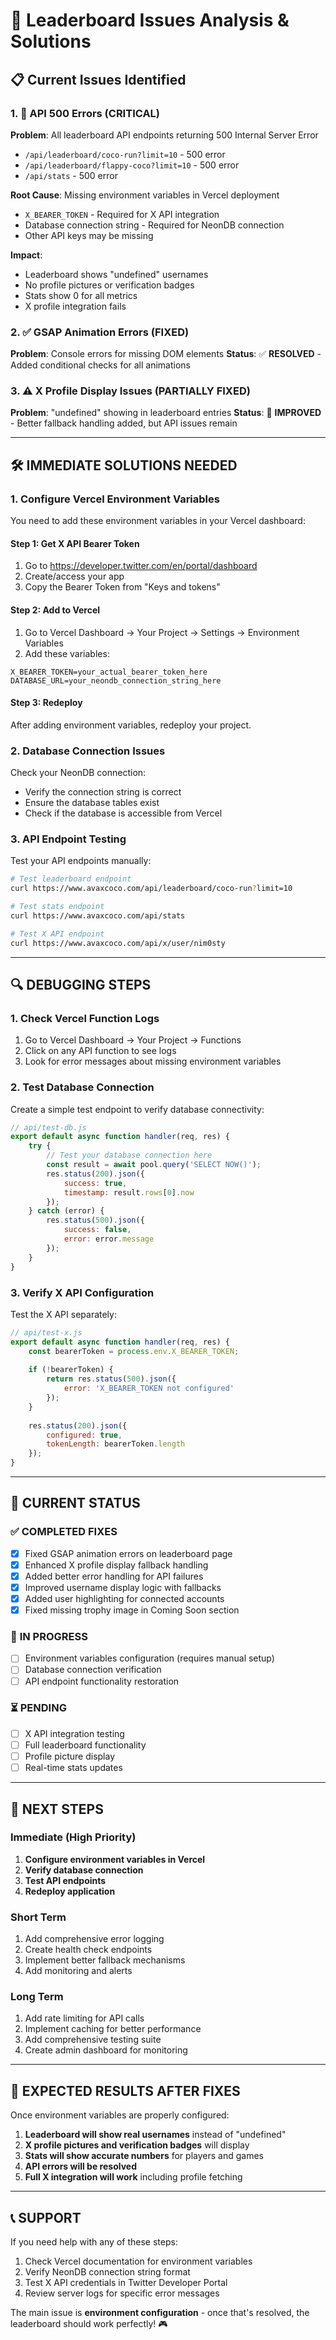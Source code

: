 # 🔧 Leaderboard Issues Analysis & Solutions

## 📋 Current Issues Identified

### 1. 🚨 **API 500 Errors** (CRITICAL)
**Problem**: All leaderboard API endpoints returning 500 Internal Server Error
- `/api/leaderboard/coco-run?limit=10` - 500 error
- `/api/leaderboard/flappy-coco?limit=10` - 500 error  
- `/api/stats` - 500 error

**Root Cause**: Missing environment variables in Vercel deployment
- `X_BEARER_TOKEN` - Required for X API integration
- Database connection string - Required for NeonDB connection
- Other API keys may be missing

**Impact**: 
- Leaderboard shows "undefined" usernames
- No profile pictures or verification badges
- Stats show 0 for all metrics
- X profile integration fails

### 2. ✅ **GSAP Animation Errors** (FIXED)
**Problem**: Console errors for missing DOM elements
**Status**: ✅ **RESOLVED** - Added conditional checks for all animations

### 3. ⚠️ **X Profile Display Issues** (PARTIALLY FIXED)
**Problem**: "undefined" showing in leaderboard entries
**Status**: 🔄 **IMPROVED** - Better fallback handling added, but API issues remain

---

## 🛠️ **IMMEDIATE SOLUTIONS NEEDED**

### 1. **Configure Vercel Environment Variables**

You need to add these environment variables in your Vercel dashboard:

#### **Step 1: Get X API Bearer Token**
1. Go to https://developer.twitter.com/en/portal/dashboard
2. Create/access your app
3. Copy the Bearer Token from "Keys and tokens"

#### **Step 2: Add to Vercel**
1. Go to Vercel Dashboard → Your Project → Settings → Environment Variables
2. Add these variables:

```
X_BEARER_TOKEN=your_actual_bearer_token_here
DATABASE_URL=your_neondb_connection_string_here
```

#### **Step 3: Redeploy**
After adding environment variables, redeploy your project.

### 2. **Database Connection Issues**

Check your NeonDB connection:
- Verify the connection string is correct
- Ensure the database tables exist
- Check if the database is accessible from Vercel

### 3. **API Endpoint Testing**

Test your API endpoints manually:
```bash
# Test leaderboard endpoint
curl https://www.avaxcoco.com/api/leaderboard/coco-run?limit=10

# Test stats endpoint  
curl https://www.avaxcoco.com/api/stats

# Test X API endpoint
curl https://www.avaxcoco.com/api/x/user/nim0sty
```

---

## 🔍 **DEBUGGING STEPS**

### 1. **Check Vercel Function Logs**
1. Go to Vercel Dashboard → Your Project → Functions
2. Click on any API function to see logs
3. Look for error messages about missing environment variables

### 2. **Test Database Connection**
Create a simple test endpoint to verify database connectivity:

```javascript
// api/test-db.js
export default async function handler(req, res) {
    try {
        // Test your database connection here
        const result = await pool.query('SELECT NOW()');
        res.status(200).json({ 
            success: true, 
            timestamp: result.rows[0].now 
        });
    } catch (error) {
        res.status(500).json({ 
            success: false, 
            error: error.message 
        });
    }
}
```

### 3. **Verify X API Configuration**
Test the X API separately:

```javascript
// api/test-x.js
export default async function handler(req, res) {
    const bearerToken = process.env.X_BEARER_TOKEN;
    
    if (!bearerToken) {
        return res.status(500).json({ 
            error: 'X_BEARER_TOKEN not configured' 
        });
    }
    
    res.status(200).json({ 
        configured: true,
        tokenLength: bearerToken.length 
    });
}
```

---

## 📝 **CURRENT STATUS**

### ✅ **COMPLETED FIXES**
- [x] Fixed GSAP animation errors on leaderboard page
- [x] Enhanced X profile display fallback handling  
- [x] Added better error handling for API failures
- [x] Improved username display logic with fallbacks
- [x] Added user highlighting for connected accounts
- [x] Fixed missing trophy image in Coming Soon section

### 🔄 **IN PROGRESS**
- [ ] Environment variables configuration (requires manual setup)
- [ ] Database connection verification
- [ ] API endpoint functionality restoration

### ⏳ **PENDING**
- [ ] X API integration testing
- [ ] Full leaderboard functionality
- [ ] Profile picture display
- [ ] Real-time stats updates

---

## 🎯 **NEXT STEPS**

### **Immediate (High Priority)**
1. **Configure environment variables in Vercel**
2. **Verify database connection**
3. **Test API endpoints**
4. **Redeploy application**

### **Short Term**
1. Add comprehensive error logging
2. Create health check endpoints
3. Implement better fallback mechanisms
4. Add monitoring and alerts

### **Long Term**
1. Add rate limiting for API calls
2. Implement caching for better performance
3. Add comprehensive testing suite
4. Create admin dashboard for monitoring

---

## 🚀 **EXPECTED RESULTS AFTER FIXES**

Once environment variables are properly configured:

1. **Leaderboard will show real usernames** instead of "undefined"
2. **X profile pictures and verification badges** will display
3. **Stats will show accurate numbers** for players and games
4. **API errors will be resolved**
5. **Full X integration will work** including profile fetching

---

## 📞 **SUPPORT**

If you need help with any of these steps:
1. Check Vercel documentation for environment variables
2. Verify NeonDB connection string format
3. Test X API credentials in Twitter Developer Portal
4. Review server logs for specific error messages

The main issue is **environment configuration** - once that's resolved, the leaderboard should work perfectly! 🎮
